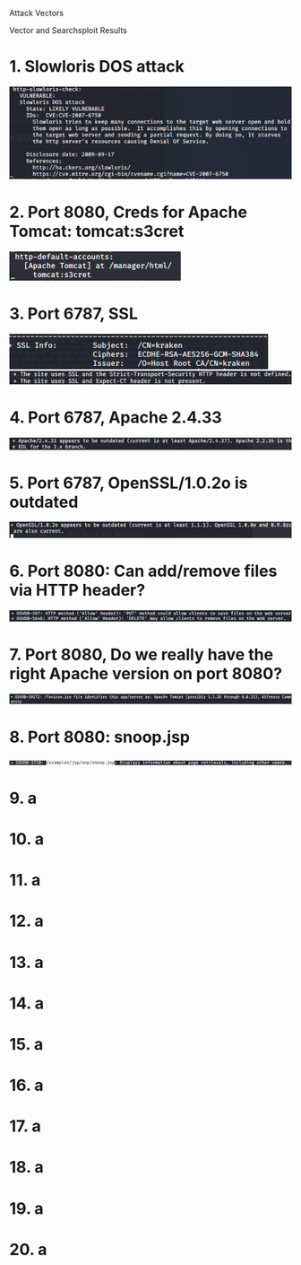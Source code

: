 Attack Vectors

Vector and Searchsploit Results

# 1. Slowloris DOS attack
![e09429e7355f701412a619f054a274f4.png](../../../_resources/fac103e096f8448fa19131f7a06f7af8.png)

# 2. Port 8080, Creds for Apache Tomcat: **tomcat:s3cret**
![36c34da6619b95dd8872326e99d42c33.png](../../../_resources/ff996d3eda00463db7d9d5b1f4f280b6.png)

# 3. Port 6787, SSL
![b6b08b2cad995ef3dd3e563fb4033793.png](../../../_resources/9c6738e3d8564a5dbba6ac0b4409996b.png)
![c809f19c8facc8e425fed4945a443712.png](../../../_resources/b1ef885c25414206b5d17ffd68a5a318.png)

# 4. Port 6787, Apache 2.4.33
![02a80b826331d8427568b6acbdf1fc89.png](../../../_resources/d68bcf8ccfc046d7a85e705faba67040.png)

# 5. Port 6787, OpenSSL/1.0.2o is outdated
![36570fe05dd9c34b1d0823c661319082.png](../../../_resources/a29fc950a71e457e9d4da6c5761e3513.png)

# 6. Port 8080: Can add/remove files via HTTP header?
![d38b95992e179ac2e85aa8ca04228f8f.png](../../../_resources/563695c1dd5c41b4a21f93f8ae2fcef7.png)

# 7. Port 8080, Do we really have the right Apache version on port 8080?
![040c21205e5baf937e373b50c564e097.png](../../../_resources/4cdf4605677a46d4924da4b93a19e0e6.png)

# 8. Port 8080: snoop.jsp
![0600f7eb1f40d219ded14ece67662e81.png](../../../_resources/d5fba1823ed941ac8858047d1f842267.png)

# 9. a
# 10. a
# 11. a
# 12. a
# 13. a
# 14. a
# 15. a
# 16. a
# 17. a
# 18. a
# 19. a
# 20. a